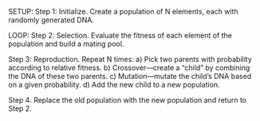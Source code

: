 SETUP:
Step 1: Initialize. Create a population of N elements, each with randomly generated DNA.

LOOP:
Step 2: Selection. Evaluate the fitness of each element of the population and build a mating pool.

Step 3: Reproduction. Repeat N times:
a) Pick two parents with probability according to relative fitness.
b) Crossover—create a “child” by combining the DNA of these two parents. c) Mutation—mutate the child’s DNA based on a given probability.
d) Add the new child to a new population.

Step 4. Replace the old population with the new population and return to Step 2.
